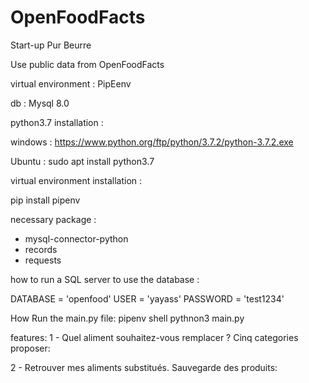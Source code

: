 # OpenFoodFacts

Start-up Pur Beurre

Use public data from OpenFoodFacts

virtual environment :
PipEenv

db :
Mysql 8.0

python3.7 installation :
 
windows : https://www.python.org/ftp/python/3.7.2/python-3.7.2.exe
 
Ubuntu : sudo apt install python3.7

virtual environment installation :

pip install pipenv
           

necessary package :

- mysql-connector-python     
- records 
- requests 

how to run a SQL server to use the database :

DATABASE = 'openfood'
USER = 'yayass' 
PASSWORD = 'test1234' 

How Run the main.py file:
pipenv shell
pythnon3 main.py

features:
1 - Quel aliment souhaitez-vous remplacer ?
Cinq categories proposer:

2 - Retrouver mes aliments substitués.
Sauvegarde des produits:
